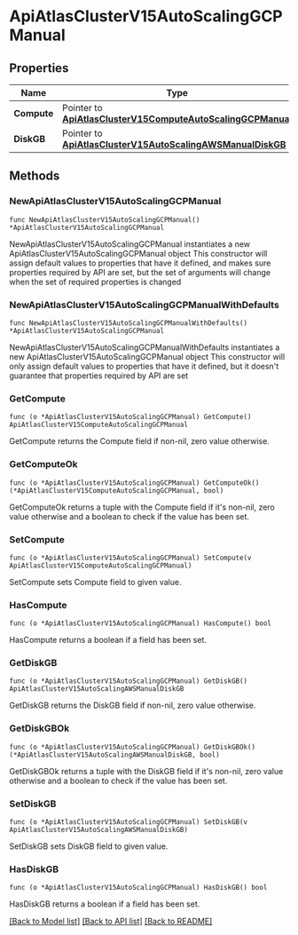 # ApiAtlasClusterV15AutoScalingGCPManual

## Properties

Name | Type | Description | Notes
------------ | ------------- | ------------- | -------------
**Compute** | Pointer to [**ApiAtlasClusterV15ComputeAutoScalingGCPManual**](ApiAtlasClusterV15ComputeAutoScalingGCPManual.md) |  | [optional] 
**DiskGB** | Pointer to [**ApiAtlasClusterV15AutoScalingAWSManualDiskGB**](ApiAtlasClusterV15AutoScalingAWSManualDiskGB.md) |  | [optional] 

## Methods

### NewApiAtlasClusterV15AutoScalingGCPManual

`func NewApiAtlasClusterV15AutoScalingGCPManual() *ApiAtlasClusterV15AutoScalingGCPManual`

NewApiAtlasClusterV15AutoScalingGCPManual instantiates a new ApiAtlasClusterV15AutoScalingGCPManual object
This constructor will assign default values to properties that have it defined,
and makes sure properties required by API are set, but the set of arguments
will change when the set of required properties is changed

### NewApiAtlasClusterV15AutoScalingGCPManualWithDefaults

`func NewApiAtlasClusterV15AutoScalingGCPManualWithDefaults() *ApiAtlasClusterV15AutoScalingGCPManual`

NewApiAtlasClusterV15AutoScalingGCPManualWithDefaults instantiates a new ApiAtlasClusterV15AutoScalingGCPManual object
This constructor will only assign default values to properties that have it defined,
but it doesn't guarantee that properties required by API are set

### GetCompute

`func (o *ApiAtlasClusterV15AutoScalingGCPManual) GetCompute() ApiAtlasClusterV15ComputeAutoScalingGCPManual`

GetCompute returns the Compute field if non-nil, zero value otherwise.

### GetComputeOk

`func (o *ApiAtlasClusterV15AutoScalingGCPManual) GetComputeOk() (*ApiAtlasClusterV15ComputeAutoScalingGCPManual, bool)`

GetComputeOk returns a tuple with the Compute field if it's non-nil, zero value otherwise
and a boolean to check if the value has been set.

### SetCompute

`func (o *ApiAtlasClusterV15AutoScalingGCPManual) SetCompute(v ApiAtlasClusterV15ComputeAutoScalingGCPManual)`

SetCompute sets Compute field to given value.

### HasCompute

`func (o *ApiAtlasClusterV15AutoScalingGCPManual) HasCompute() bool`

HasCompute returns a boolean if a field has been set.

### GetDiskGB

`func (o *ApiAtlasClusterV15AutoScalingGCPManual) GetDiskGB() ApiAtlasClusterV15AutoScalingAWSManualDiskGB`

GetDiskGB returns the DiskGB field if non-nil, zero value otherwise.

### GetDiskGBOk

`func (o *ApiAtlasClusterV15AutoScalingGCPManual) GetDiskGBOk() (*ApiAtlasClusterV15AutoScalingAWSManualDiskGB, bool)`

GetDiskGBOk returns a tuple with the DiskGB field if it's non-nil, zero value otherwise
and a boolean to check if the value has been set.

### SetDiskGB

`func (o *ApiAtlasClusterV15AutoScalingGCPManual) SetDiskGB(v ApiAtlasClusterV15AutoScalingAWSManualDiskGB)`

SetDiskGB sets DiskGB field to given value.

### HasDiskGB

`func (o *ApiAtlasClusterV15AutoScalingGCPManual) HasDiskGB() bool`

HasDiskGB returns a boolean if a field has been set.


[[Back to Model list]](../README.md#documentation-for-models) [[Back to API list]](../README.md#documentation-for-api-endpoints) [[Back to README]](../README.md)


